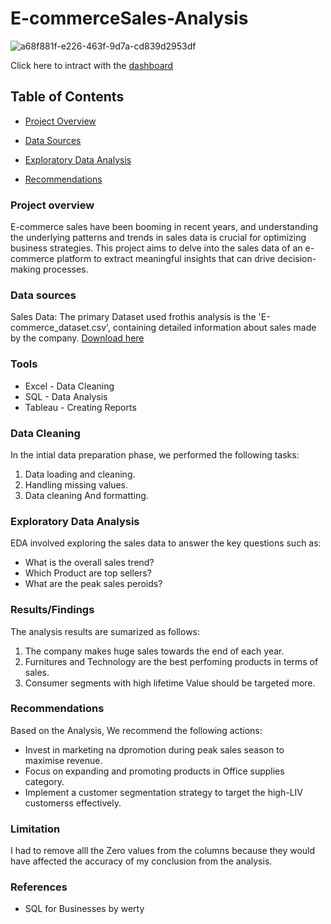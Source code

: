# E-commerceSales-Analysis

![a68f881f-e226-463f-9d7a-cd839d2953df](https://github.com/NathanMureithi18/E-commerceSales--Analysis-/assets/156500298/d1e592d1-6d89-4e3f-a75f-7edeb39e0487)

Click here to intract with the [dashboard](https://public.tableau.com/app/profile/nathaniel.kamau/viz/E-COMMERCEDASHBOARD_17243789360740/ordersoverview?publish=yes)

## Table of Contents

 - [Project Overview](#project-overview)
 - [Data Sources](#data-sources)

 - [Exploratory Data Analysis](#exploratory-data-analysis)
 - [Recommendations](#recommendations)

### Project overview

E-commerce sales have been booming in recent years, and understanding the underlying patterns and trends in sales data is crucial for optimizing business strategies. This project aims to delve into the sales data of an e-commerce platform to extract meaningful insights that can drive decision-making processes.


### Data sources

Sales Data: The primary Dataset used frothis analysis is the 'E-commerce_dataset.csv', containing detailed  information about sales made by the company.
[Download here](https://drive.google.com/file/d/10arGG7yz56LuTQkv4OKSx0AvEMOqgVwV/view?usp=drive_link)


### Tools

- Excel - Data Cleaning
- SQL - Data Analysis
- Tableau - Creating Reports


### Data Cleaning

In the intial data preparation phase, we performed the following tasks:
1. Data loading and cleaning.
2. Handling missing values.
3. Data cleaning And formatting.

### Exploratory Data Analysis

EDA involved  exploring the sales data to answer the key questions such as:
- What is the overall sales trend?
- Which Product are top sellers?
- What are the peak sales peroids?


### Results/Findings

The analysis results are sumarized as follows:
1. The company makes huge sales towards the end of each year.
2. Furnitures and Technology are the best perfoming products in terms of sales.
3. Consumer segments with high lifetime Value should be targeted more.


### Recommendations
Based on the Analysis, We recommend the following actions:
 - Invest in marketing na dpromotion during peak sales season to maximise revenue.
 - Focus on expanding and promoting products in Office supplies category.
 - Implement a customer segmentation strategy to target the high-LIV customerss effectively.

### Limitation

I had to remove alll the Zero values from the columns because they would have affected the accuracy of my conclusion from the analysis.

### References
 - SQL for Businesses by werty


